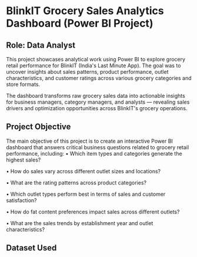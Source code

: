 # BlinkIT Grocery Sales Analytics Dashboard (Power BI Project)
## Role: Data Analyst

This project showcases analytical work using Power BI to explore grocery retail performance for BlinkIT (India's Last Minute App). The goal was to uncover insights about sales patterns, product performance, outlet characteristics, and customer ratings across various grocery categories and store formats.

The dashboard transforms raw grocery sales data into actionable insights for business managers, category managers, and analysts — revealing sales drivers and optimization opportunities across BlinkIT's grocery operations.

## Project Objective
The main objective of this project is to create an interactive Power BI dashboard that answers critical business questions related to grocery retail performance, including:
•	Which item types and categories generate the highest sales?

•	How do sales vary across different outlet sizes and locations?

•	What are the rating patterns across product categories?

•	Which outlet types perform best in terms of sales and customer satisfaction?

•	How do fat content preferences impact sales across different outlets?

•	What are the sales trends by establishment year and outlet characteristics?

## Dataset Used
